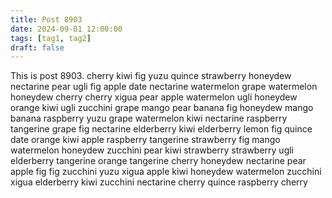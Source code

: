 ```yaml
---
title: Post 8903
date: 2024-09-01 12:00:00
tags: [tag1, tag2]
draft: false
---
```

This is post 8903.
cherry
kiwi
fig
yuzu
quince
strawberry
honeydew
nectarine
pear
ugli
fig
apple
date
nectarine
watermelon
grape
watermelon
honeydew
cherry
cherry
xigua
pear
apple
watermelon
ugli
honeydew
orange
kiwi
ugli
zucchini
grape
mango
pear
banana
fig
honeydew
mango
banana
raspberry
yuzu
grape
watermelon
kiwi
nectarine
raspberry
tangerine
grape
fig
nectarine
elderberry
kiwi
elderberry
lemon
fig
quince
date
orange
kiwi
apple
raspberry
tangerine
strawberry
fig
mango
watermelon
honeydew
zucchini
pear
kiwi
strawberry
strawberry
ugli
elderberry
tangerine
orange
tangerine
cherry
honeydew
nectarine
pear
apple
fig
fig
zucchini
yuzu
xigua
apple
kiwi
honeydew
watermelon
zucchini
xigua
elderberry
kiwi
zucchini
nectarine
cherry
quince
raspberry
cherry
